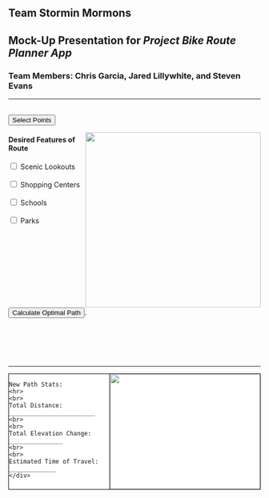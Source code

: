 <h2>Team Stormin Mormons</h2>
<h2>Mock-Up Presentation for <i>Project Bike Route Planner App</i></h2>
<h3>Team Members: Chris Garcia, Jared Lillywhite, and Steven Evans</h3>
<hr>
<br>
<button type="button">Select Points</button>
<br>

  <p><img src="http://www.nationsonline.org/maps/USA/Utah_map.jpg" height="350px" width="350px" align="right"></p>  
  <div>
  <h4>Desired Features of Route</h4>
    <p>
    <form>
  <div>
    <input type="checkbox" id="scenic" name="desiredfeatures" value="scenic">
    <label for="scenic">Scenic Lookouts</label>
  </div>
  <br>
  <div>
    <input type="checkbox" id="sC" name="desiredfeatures" value="sC">
    <label for="sC">Shopping Centers</label>
  </div>
  <br>
  <div>
    <input type="checkbox" id="schools" name="desiredfeatures" value="schools">
    <label for="schools">Schools</label>
  </div>
  <br>
  <div>
    <input type="checkbox" id="parks" name="desiredfeatures" value="parks">
    <label for="parks">Parks</label>
  </div>
  <br>
  <br>
  <div>
     <button type="submit">Calculate Optimal Path</button>.
  </div>
  </form>
    </p>
</div>
<br>
<br>
<br>
<br>
<hr>
	<style type="text/css">
	<!--
	#box1	{ 
		border:1px solid #000;
		background:white;
		min-height:230px;
		margin-right:185px;
	}
	#box2 	{
		float:right;
		background:white;
		border:1px solid #000;
		min-height:230px;
		width:300px;
	}
	-->
	</style>
<div id="container">
	<div id="box2">
    <img src= "https://d26d74ht2k6aj1.cloudfront.net/help/images/profile.png" height="230px" width="300px">
	</div>
	<div id="box1">

    New Path Stats:
    <hr>
    <br>
    Total Distance: ________________________
    <br>
    <br>
    Total Elevation Change: _______________
    <br>
    <br>
    Estimated Time of Travel: _____________
	</div>
</div>
